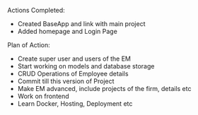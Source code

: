 Actions Completed:
- Created BaseApp and link with main project
- Added homepage and Login Page

Plan of Action:
- Create super user and users of the EM
- Start working on models and database storage
- CRUD Operations of Employee details
- Commit till this version of Project
- Make EM advanced, include projects of the firm, details etc
- Work on frontend 
- Learn Docker, Hosting, Deployment etc